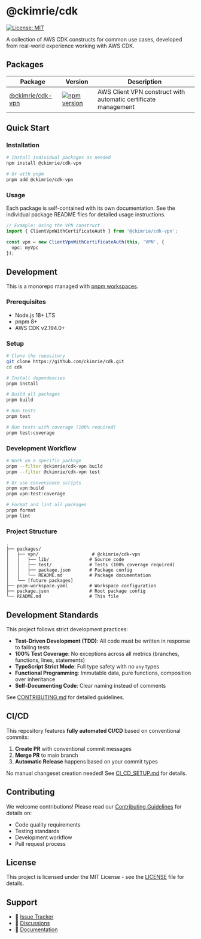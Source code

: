 # @ckimrie/cdk

[![License: MIT](https://img.shields.io/badge/License-MIT-yellow.svg)](https://opensource.org/licenses/MIT)

A collection of AWS CDK constructs for common use cases, developed from real-world experience working with AWS CDK.

## Packages

| Package | Version | Description |
|---------|---------|-------------|
| [@ckimrie/cdk-vpn](./packages/vpn) | [![npm version](https://badge.fury.io/js/@ckimrie%2Fcdk-vpn.svg)](https://badge.fury.io/js/@ckimrie%2Fcdk-vpn) | AWS Client VPN construct with automatic certificate management |

## Quick Start

### Installation

```bash
# Install individual packages as needed
npm install @ckimrie/cdk-vpn

# Or with pnpm
pnpm add @ckimrie/cdk-vpn
```

### Usage

Each package is self-contained with its own documentation. See the individual package README files for detailed usage instructions.

```typescript
// Example: Using the VPN construct
import { ClientVpnWithCertificateAuth } from '@ckimrie/cdk-vpn';

const vpn = new ClientVpnWithCertificateAuth(this, 'VPN', {
  vpc: myVpc
});
```

## Development

This is a monorepo managed with [pnpm workspaces](https://pnpm.io/workspaces).

### Prerequisites

- Node.js 18+ LTS
- pnpm 8+
- AWS CDK v2.194.0+

### Setup

```bash
# Clone the repository
git clone https://github.com/ckimrie/cdk.git
cd cdk

# Install dependencies
pnpm install

# Build all packages
pnpm build

# Run tests
pnpm test

# Run tests with coverage (100% required)
pnpm test:coverage
```

### Development Workflow

```bash
# Work on a specific package
pnpm --filter @ckimrie/cdk-vpn build
pnpm --filter @ckimrie/cdk-vpn test

# Or use convenience scripts
pnpm vpn:build
pnpm vpn:test:coverage

# Format and lint all packages
pnpm format
pnpm lint
```

### Project Structure

```
.
├── packages/
│   ├── vpn/                    # @ckimrie/cdk-vpn
│   │   ├── lib/               # Source code
│   │   ├── test/              # Tests (100% coverage required)
│   │   ├── package.json       # Package config
│   │   └── README.md          # Package documentation
│   └── [future packages]
├── pnpm-workspace.yaml        # Workspace configuration
├── package.json               # Root package config
└── README.md                  # This file
```

## Development Standards

This project follows strict development practices:

- **Test-Driven Development (TDD)**: All code must be written in response to failing tests
- **100% Test Coverage**: No exceptions across all metrics (branches, functions, lines, statements)
- **TypeScript Strict Mode**: Full type safety with no `any` types
- **Functional Programming**: Immutable data, pure functions, composition over inheritance
- **Self-Documenting Code**: Clear naming instead of comments

See [CONTRIBUTING.md](./CONTRIBUTING.md) for detailed guidelines.

## CI/CD

This repository features **fully automated CI/CD** based on conventional commits:

1. **Create PR** with conventional commit messages
2. **Merge PR** to main branch  
3. **Automatic Release** happens based on your commit types

No manual changeset creation needed! See [CI_CD_SETUP.md](./CI_CD_SETUP.md) for details.

## Contributing

We welcome contributions! Please read our [Contributing Guidelines](./CONTRIBUTING.md) for details on:

- Code quality requirements
- Testing standards
- Development workflow
- Pull request process

## License

This project is licensed under the MIT License - see the [LICENSE](LICENSE) file for details.

## Support

- 📁 [Issue Tracker](https://github.com/ckimrie/cdk/issues)
- 💬 [Discussions](https://github.com/ckimrie/cdk/discussions)
- 📖 [Documentation](https://github.com/ckimrie/cdk/wiki)